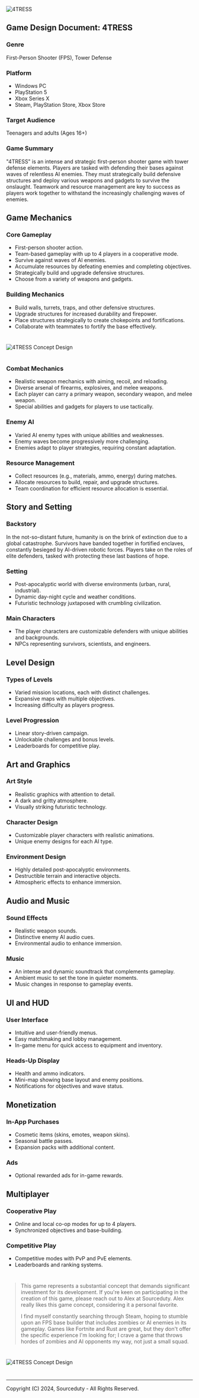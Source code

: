 ![4TRESS](https://github.com/sourceduty/4TRESS/assets/123030236/5572fcd4-07e5-4b4b-9358-4a22f3e3e62e)

## Game Design Document: 4TRESS

### Genre

First-Person Shooter (FPS), Tower Defense

### Platform

- Windows PC
- PlayStation 5
- Xbox Series X
- Steam, PlayStation Store, Xbox Store

### Target Audience

Teenagers and adults (Ages 16+)

### Game Summary

"4TRESS" is an intense and strategic first-person shooter game with tower defense elements. Players are tasked with defending their bases against waves of relentless AI enemies. They must strategically build defensive structures and deploy various weapons and gadgets to survive the onslaught. Teamwork and resource management are key to success as players work together to withstand the increasingly challenging waves of enemies.

## Game Mechanics

### Core Gameplay

- First-person shooter action.
- Team-based gameplay with up to 4 players in a cooperative mode.
- Survive against waves of AI enemies.
- Accumulate resources by defeating enemies and completing objectives.
- Strategically build and upgrade defensive structures.
- Choose from a variety of weapons and gadgets.

### Building Mechanics

- Build walls, turrets, traps, and other defensive structures.
- Upgrade structures for increased durability and firepower.
- Place structures strategically to create chokepoints and fortifications.
- Collaborate with teammates to fortify the base effectively.

#
![4TRESS Concept Design](https://github.com/sourceduty/4TRESS/assets/123030236/571224ef-c1b2-4895-b852-df6049026e22)
#

### Combat Mechanics

- Realistic weapon mechanics with aiming, recoil, and reloading.
- Diverse arsenal of firearms, explosives, and melee weapons.
- Each player can carry a primary weapon, secondary weapon, and melee weapon.
- Special abilities and gadgets for players to use tactically.

### Enemy AI

- Varied AI enemy types with unique abilities and weaknesses.
- Enemy waves become progressively more challenging.
- Enemies adapt to player strategies, requiring constant adaptation.

### Resource Management

- Collect resources (e.g., materials, ammo, energy) during matches.
- Allocate resources to build, repair, and upgrade structures.
- Team coordination for efficient resource allocation is essential.

## Story and Setting

### Backstory

In the not-so-distant future, humanity is on the brink of extinction due to a global catastrophe. Survivors have banded together in fortified enclaves, constantly besieged by AI-driven robotic forces. Players take on the roles of elite defenders, tasked with protecting these last bastions of hope.

### Setting

- Post-apocalyptic world with diverse environments (urban, rural, industrial).
- Dynamic day-night cycle and weather conditions.
- Futuristic technology juxtaposed with crumbling civilization.

### Main Characters

- The player characters are customizable defenders with unique abilities and backgrounds.
- NPCs representing survivors, scientists, and engineers.

## Level Design

### Types of Levels

- Varied mission locations, each with distinct challenges.
- Expansive maps with multiple objectives.
- Increasing difficulty as players progress.

### Level Progression

- Linear story-driven campaign.
- Unlockable challenges and bonus levels.
- Leaderboards for competitive play.

## Art and Graphics

### Art Style

- Realistic graphics with attention to detail.
- A dark and gritty atmosphere.
- Visually striking futuristic technology.

### Character Design

- Customizable player characters with realistic animations.
- Unique enemy designs for each AI type.

### Environment Design

- Highly detailed post-apocalyptic environments.
- Destructible terrain and interactive objects.
- Atmospheric effects to enhance immersion.

## Audio and Music

### Sound Effects

- Realistic weapon sounds.
- Distinctive enemy AI audio cues.
- Environmental audio to enhance immersion.

### Music

- An intense and dynamic soundtrack that complements gameplay.
- Ambient music to set the tone in quieter moments.
- Music changes in response to gameplay events.

## UI and HUD

### User Interface

- Intuitive and user-friendly menus.
- Easy matchmaking and lobby management.
- In-game menu for quick access to equipment and inventory.

### Heads-Up Display

- Health and ammo indicators.
- Mini-map showing base layout and enemy positions.
- Notifications for objectives and wave status.

## Monetization

### In-App Purchases

- Cosmetic items (skins, emotes, weapon skins).
- Seasonal battle passes.
- Expansion packs with additional content.

### Ads
- Optional rewarded ads for in-game rewards.

## Multiplayer

### Cooperative Play

- Online and local co-op modes for up to 4 players.
- Synchronized objectives and base-building.

### Competitive Play

- Competitive modes with PvP and PvE elements.
- Leaderboards and ranking systems.

#

> This game represents a substantial concept that demands significant investment for its development. If you're keen on participating in the creation of this game, please reach out to Alex at Sourceduty. Alex really likes this game concept, considering it a personal favorite.
>
> I find myself constantly searching through Steam, hoping to stumble upon an FPS base builder that includes zombies or AI enemies in its gameplay. Games like Fortnite and Rust are great, but they don't offer the specific experience I'm looking for; I crave a game that throws hordes of zombies and AI opponents my way, not just a small squad.
>

#
![4TRESS Concept Design](https://github.com/sourceduty/4TRESS/assets/123030236/5728dfaf-559b-4320-8e32-2f9ea78539ac)
#

***
Copyright (C) 2024, Sourceduty - All Rights Reserved.

